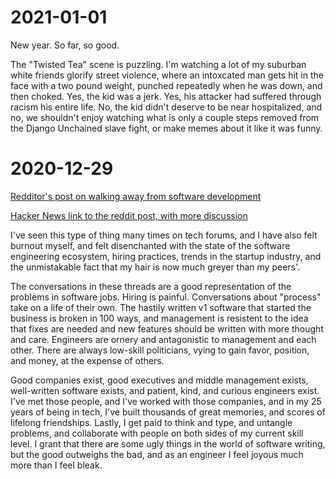 # 2021-01-01

New year. So far, so good.

The "Twisted Tea" scene is puzzling. I'm watching a lot of my suburban white friends glorify street violence, where an intoxcated man gets hit in the face with a two pound weight, punched repeatedly when he was down, and then choked. Yes, the kid was a jerk. Yes, his attacker had suffered through racism his entire life. No, the kid didn't deserve to be near hospitalized, and no, we shouldn't enjoy watching what is only a couple steps removed from the Django Unchained slave fight, or make memes about it like it was funny.

# 2020-12-29

[Redditor's post on walking away from software development](https://www.reddit.com/r/cscareerquestions/comments/kfcmbj/ive_walked_away_from_software_development/)

[Hacker News link to the reddit post, with more discussion](https://news.ycombinator.com/item?id=25466854)

I've seen this type of thing many times on tech forums, and I have also felt burnout myself, and felt disenchanted with the state of the software engineering ecosystem, hiring practices, trends in the startup industry, and the unmistakable fact that my hair is now much greyer than my peers'.

The conversations in these threads are a good representation of the problems in software jobs. Hiring is painful. Conversations about "process" take on a life of their own. The hastily written v1 software that started the business is broken in 100 ways, and management is resistent to the idea that fixes are needed and new features should be written with more thought and care. Engineers are ornery and antagonistic to management and each other. There are always low-skill politicians, vying to gain favor, position, and money, at the expense of others.

Good companies exist, good executives and middle management exists, well-written software exists, and patient, kind, and curious engineers exist. I've met those people, and I've worked with those companies, and in my 25 years of being in tech, I've built thousands of great memories, and scores of lifelong friendships. Lastly, I get paid to think and type, and untangle problems, and collaborate with people on both sides of my current skill level. I grant that there are some ugly things in the world of software writing, but the good outweighs the bad, and as an engineer I feel joyous much more than I feel bleak.
